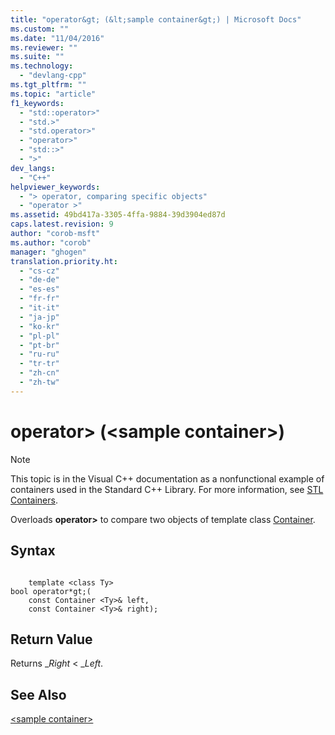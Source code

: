 ```yaml
---
title: "operator&gt; (&lt;sample container&gt;) | Microsoft Docs"
ms.custom: ""
ms.date: "11/04/2016"
ms.reviewer: ""
ms.suite: ""
ms.technology: 
  - "devlang-cpp"
ms.tgt_pltfrm: ""
ms.topic: "article"
f1_keywords: 
  - "std::operator>"
  - "std.>"
  - "std.operator>"
  - "operator>"
  - "std::>"
  - ">"
dev_langs: 
  - "C++"
helpviewer_keywords: 
  - "> operator, comparing specific objects"
  - "operator >"
ms.assetid: 49bd417a-3305-4ffa-9884-39d3904ed87d
caps.latest.revision: 9
author: "corob-msft"
ms.author: "corob"
manager: "ghogen"
translation.priority.ht: 
  - "cs-cz"
  - "de-de"
  - "es-es"
  - "fr-fr"
  - "it-it"
  - "ja-jp"
  - "ko-kr"
  - "pl-pl"
  - "pt-br"
  - "ru-ru"
  - "tr-tr"
  - "zh-cn"
  - "zh-tw"
---
```

# operator&gt; (&lt;sample container&gt;)
> [!NOTE]
>  This topic is in the Visual C++ documentation as a nonfunctional example of containers used in the Standard C++ Library. For more information, see [STL Containers](../standard-library/stl-containers.md).  
  
 Overloads **operator>** to compare two objects of template class [Container](../standard-library/sample-container-class.md).  
  
## Syntax  
  
```  
 
    template <class Ty>  
bool operator*gt;(
    const Container <Ty>& left,  
    const Container <Ty>& right);
```  
  
## Return Value  
 Returns _*Right* < \_*Left*.  
  
## See Also  
 [\<sample container>](../standard-library/sample-container.md)

